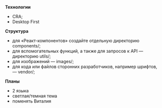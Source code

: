 **Технологии**
* CRA;
* Desktop First

**Структура**
*	для «Реакт-компонентов» создайте отдельную директорию components/;
*	для вспомогательных функций, а также для запросов к API — директорию utils/;
*	для изображений — images/;
*	для кода или файлов сторонних разработчиков, например шрифтов, — vendor/;

**Планы**
* 2 языка
* светлая/темная тема
* поменять Виталия